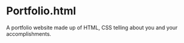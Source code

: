 # Portfolio.html
A portfolio website made up of HTML, CSS telling about you and your accomplishments.
